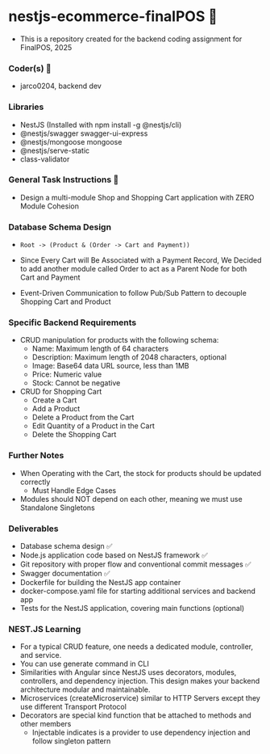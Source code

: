 # nestjs-ecommerce-finalPOS 🚀

- This is a repository created for the backend coding assignment for FinalPOS, 2025

### Coder(s) 🦾

- jarco0204, backend dev

### Libraries

- NestJS (Installed with npm install -g @nestjs/cli)
- @nestjs/swagger swagger-ui-express
- @nestjs/mongoose mongoose
- @nestjs/serve-static
- class-validator

### General Task Instructions 👑

- Design a multi-module Shop and Shopping Cart application with ZERO Module Cohesion

### Database Schema Design

- `Root -> (Product & (Order -> Cart and Payment))`
- Since Every Cart will Be Associated with a Payment Record, We Decided to add another module called Order to act as a Parent Node for both Cart and Payment

- Event-Driven Communication to follow Pub/Sub Pattern to decouple Shopping Cart and Product

### Specific Backend Requirements

- CRUD manipulation for products with the following schema:
  - Name: Maximum length of 64 characters
  - Description: Maximum length of 2048 characters, optional
  - Image: Base64 data URL source, less than 1MB
  - Price: Numeric value
  - Stock: Cannot be negative
- CRUD for Shopping Cart
  - Create a Cart
  - Add a Product
  - Delete a Product from the Cart
  - Edit Quantity of a Product in the Cart
  - Delete the Shopping Cart

### Further Notes

- When Operating with the Cart, the stock for products should be updated correctly
  - Must Handle Edge Cases
- Modules should NOT depend on each other, meaning we must use Standalone Singletons

### Deliverables

- Database schema design ✅
- Node.js application code based on NestJS framework ✅
- Git repository with proper flow and conventional commit messages ✅
- Swagger documentation ✅
- Dockerfile for building the NestJS app container
- docker-compose.yaml file for starting additional services and backend app
- Tests for the NestJS application, covering main functions (optional)

### NEST.JS Learning

- For a typical CRUD feature, one needs a dedicated module, controller, and service.
- You can use generate command in CLI
- Similarities with Angular since NestJS uses decorators, modules, controllers, and dependency injection. This design makes your backend architecture modular and maintainable.
- Microservices (createMicroservice) similar to HTTP Servers except they use different Transport Protocol
- Decorators are special kind function that be attached to methods and other members
  - Injectable indicates is a provider to use dependency injection and follow singleton pattern

